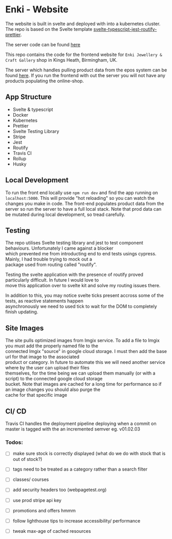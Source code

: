 # Enki - Website

The website is built in svelte and deployed with into a kubernetes cluster. The repo is based on the Svelte template [svelte-typescript-jest-routify-prettier](https://github.com/jaskaransarkaria/svelte-typescript-jest-routify-prettier).

The server code can be found [here](https://github.com/jaskaransarkaria/enki-server)

This repo contains the code for the frontend website for `Enki Jewellery & Craft Gallery` shop in Kings Heath, Birmingham, UK.

The server which handles pulling product data from the epos system can be found [here](https://github.com/jaskaransarkaria/enki-server). If you run the frontend with out the server you will not have any products populating the online-shop.

## App Structure

- Svelte & typescript
- Docker
- Kubernetes
- Prettier
- Svelte Testing Library
- Stripe
- Jest
- Routify
- Travis CI
- Rollup
- Husky

## Local Development

To run the front end locally use `npm run dev` and find the app running on `localhost:5000`. This will provide "hot reloading" so you can watch the changes you make in code. The front-end populates product data from the server so run the server to have a full local stack.
Note that prod data can be mutated during local development, so tread carefully.

## Testing

The repo utilises Svelte testing library and jest to test component behaviours. Unfortunately I came against a blocker \
which prevented me from introducting end to end tests usings cypress. Mainly, I had trouble trying to mock out a \
package used from routing called "routify".

Testing the svelte application with the presence of routify proved particularly difficult. In future I would love to \
move this application over to svelte kit and solve my routing issues there.

In addition to this, you may notice svelte ticks present accross some of the tests, as reactive statements happen \
asynchronously we need to used tick to wait for the DOM to completely finish updating.

## Site Images

The site pulls optimized images from Imgix service. To add a file to Imgix you must add the properly named file to the \
connected Imgix "source" in google cloud storage. I must then add the base url for that image to the associated \
product or category. In future to automate this we will need another service where by the user can upload their files \
themselves, for the time being we can upload them manually (or with a script) to the connected google cloud storage \
bucket. Note that images are cached for a long time for performance so if an image changes you should also purge the \
cache for that specific image

## CI/ CD

Travis CI handles the deployment pipeline deploying when a commit on master is tagged with the an incremented semver eg. v01.02.03

### Todos:

- [ ] make sure stock is correctly displayed (what do we do with stock that is out of stock?)
- [ ] tags need to be treated as a category rather than a search filter
- [ ] classes/ courses

- [ ] add security headers too (webpagetest.org)

- [ ] use prod stripe api key
- [ ] promotions and offers hmmm

- [ ] follow lighthouse tips to increase accessibility/ performance
- [ ] tweak max-age of cached resources
